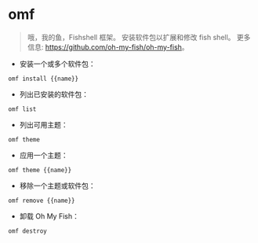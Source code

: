 # omf

> 哦，我的鱼，Fishshell 框架。
> 安装软件包以扩展和修改 fish shell。
> 更多信息: <https://github.com/oh-my-fish/oh-my-fish>。

- 安装一个或多个软件包：

`omf install {{name}}`

- 列出已安装的软件包：

`omf list`

- 列出可用主题：

`omf theme`

- 应用一个主题：

`omf theme {{name}}`

- 移除一个主题或软件包：

`omf remove {{name}}`

- 卸载 Oh My Fish：

`omf destroy`